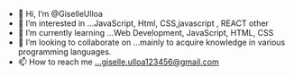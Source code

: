 - 👋 Hi, I’m @GiselleUlloa
- 👀 I’m interested in ...JavaScript, Html, CSS,javascript , REACT other 
- 🌱 I’m currently learning ...Web Development, JavaScript, HTML, CSS
- 💞️ I’m looking to collaborate on ...mainly to acquire knowledge in various programming languages.
- 📫 How to reach me ...giselle.ulloa123456@gmail.com

<!---
GiselleUlloa/GiselleUlloa is a ✨ special ✨ repository because its `README.md` (this file) appears on your GitHub profile.
You can click the Preview link to take a look at your changes.
--->
